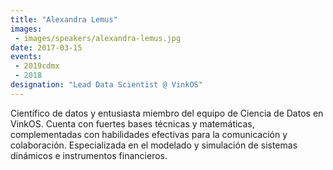 ```yaml
---
title: "Alexandra Lemus"
images:
 - images/speakers/alexandra-lemus.jpg
date: 2017-03-15
events: 
 - 2019cdmx
 - 2018
designation: "Lead Data Scientist @ VinkOS"
---
```


Científico de datos y entusiasta miembro del equipo de Ciencia de Datos en VinkOS. Cuenta con fuertes bases técnicas y matemáticas, complementadas con habilidades efectivas para la comunicación y colaboración. Especializada en el modelado y simulación de sistemas dinámicos e instrumentos financieros.